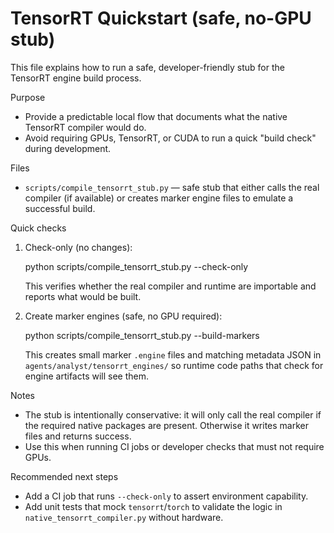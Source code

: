 # TensorRT Quickstart (safe, no-GPU stub)

This file explains how to run a safe, developer-friendly stub for the TensorRT engine build process.

Purpose
- Provide a predictable local flow that documents what the native TensorRT compiler would do.
- Avoid requiring GPUs, TensorRT, or CUDA to run a quick "build check" during development.

Files
- `scripts/compile_tensorrt_stub.py` — safe stub that either calls the real compiler (if available) or creates marker engine files to emulate a successful build.

Quick checks
1. Check-only (no changes):

   python scripts/compile_tensorrt_stub.py --check-only

   This verifies whether the real compiler and runtime are importable and reports what would be built.

2. Create marker engines (safe, no GPU required):

   python scripts/compile_tensorrt_stub.py --build-markers

   This creates small marker `.engine` files and matching metadata JSON in `agents/analyst/tensorrt_engines/` so runtime code paths that check for engine artifacts will see them.

Notes
- The stub is intentionally conservative: it will only call the real compiler if the required native packages are present. Otherwise it writes marker files and returns success.
- Use this when running CI jobs or developer checks that must not require GPUs.

Recommended next steps
- Add a CI job that runs `--check-only` to assert environment capability.
- Add unit tests that mock `tensorrt`/`torch` to validate the logic in `native_tensorrt_compiler.py` without hardware.
